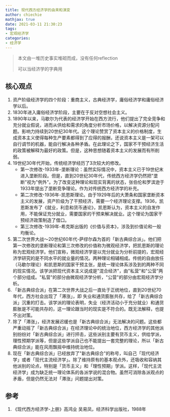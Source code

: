 ```yaml
---
title: 现代西方经济学的由来和演变
author: chiechie
mathjax: true
date: 2021-03-11 21:30:23
tags:
- 宏观经济学
categories: 
- 经济学
---
```

> 本文由一堆历史事实堆砌而成，没有任何reflection
> 
> 可以当经济学的字典用

## 核心观点

1. 资产阶级经济学的四个阶段：重商主义，古典经济学，庸俗经济学和庸俗经济学以后。
2. 1830年进入庸俗经济学阶段，主要在于反对空想社会主义。
3. 1890年以来，马歇尔为代表的经济学开始在西方流行，他们提出了完全竞争和充分就业假说，进而从供给和需求的角度分析市场价格，以解决资源分配问题。影响力持续到20世纪30年代。这个理论赞赏了资本主义的价格制度，生成资本主义使得每种生产要素都得到了应得的报酬，还说资本主义是一架可以自行调节的机器，能自行解决各种矛盾。在此理论之下，国家不干预经济生活的政策被解释为最好的政策。但是，这种思想随着资本主义的发展而有所削弱。
4. 19世纪30年代开始，传统经济学经历了3次较大的修改。
	- 第一次修改-1933年-垄断理论：虽然实际情况中，资本主义已于19世纪末进入垄断阶段。但是，直到20世纪30年代，传统西方经济学仍然把"垄断"视为"例外"。为了改变这种理论和现实背离的状态，张伯伦和罗滨逊于1933年提出了垄断竞争理论。作为对传统西方经济学的补充。
	- 第二次修改-1936年-凯恩斯理论。由于1929年后的大萧条和国家垄断资本主义的发展，资产阶级为了干预经济，需要一个经济理论支撑。1936，凯恩斯发布了《就业，利息和货币通论》，凯恩斯认为，资本主义的自发作用，不能保证充分就业，需要国家的干预来解决就业。这个理论为国家干预经济政策制造了借口。
	- 第三次修改-1939年-希克斯出版的《价值与资本》，涉及到价值论和一般均衡论。
5. 第二次世界大战～20世纪60年代-萨缪尔森为首的「新古典综合派」。他们把第一次修改的垄断理论和第三次修改的价值称为微观经济学，把凯恩斯的理论称为宏观经济学。他们宣称，微观经济学是以充分就业为分析前提的，宏观经济学研究的是不同水平的就业量的情况。两种理论相辅相成。传统的自由放任（马歇尔理论）和凯恩斯的国家干预主张，是统一理论体系涉及到的两种不同的现实情况。该学派把现代资本主义说成是"混合经济"，由"私营"和"公营"两个部分组成。"私营"的部分由微观经济学分析，"公营"的部分由宏观经济学分析。
6. 「新古典综合派」在第二次世界大战之后一直处于正统地位，直到20世纪70年代，西方社会出现了「滞涨」，即 失业和通货膨胀共存，给了「新古典综合派」沉重的打击。该学派的理论表明，失业（经济活动小于充分就业）和通货膨胀是不可能共存的，这一理论跟当时的现实是不符合的。既无法解释，也提不出对策。
7. 除了「滞涨」，经济发展迟缓也是「新古典综合派」无法解决的问题。这些都严重动摇了「新古典综合派」在经济理论中的统治地位，西方经济学的其他派别纷纷对「新古典综合派」进行抨击，这些派别主要有货币主义，供给学派，理性预期学派等，但是这些学派自己也不能提出一套完整的理论，所以「新古典综合派」能在风雨飘摇中维持统治地位。
8. 现在「新古典综合派」已经放弃了"新古典综合"的称号，叫自己「现代经济学」或者「现代主流经济学」。除了维持原有的基本观点外，还吸收和容纳其他派别的论点，特别是「货币主义」和「理性预期」学派。这样，「现代主流经济学」成为缺乏统一理论体系的各派学说的混合物。虽然可消除各派观点的矛盾，但是仍然无法对「滞涨」问题提出对策。
   

## 参考

1. 《现代西方经济学-上册》高鸿业 吴易凤，经济科学出版社，1988年